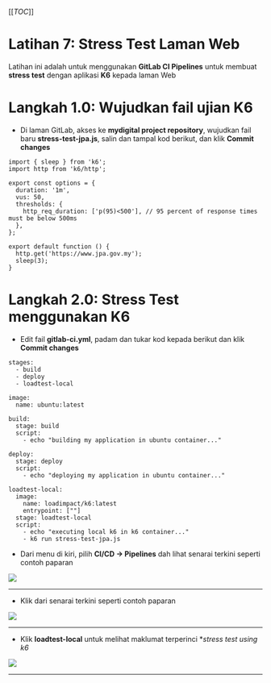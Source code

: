 [[_TOC_]]

# Latihan 7: Stress Test Laman Web
Latihan ini adalah untuk menggunakan **GitLab CI Pipelines** untuk membuat **stress test** dengan aplikasi **K6** kepada laman Web

# Langkah 1.0: Wujudkan fail ujian K6

* Di laman GitLab, akses ke **mydigital project repository**, wujudkan fail baru **stress-test-jpa.js**, salin dan tampal kod berikut, dan klik **Commit changes**

```
import { sleep } from 'k6';
import http from 'k6/http';

export const options = {
  duration: '1m',
  vus: 50,
  thresholds: {
    http_req_duration: ['p(95)<500'], // 95 percent of response times must be below 500ms
  },
};

export default function () {
  http.get('https://www.jpa.gov.my');
  sleep(3);
}
```

# Langkah 2.0: Stress Test menggunakan K6

* Edit fail **gitlab-ci.yml**, padam dan tukar kod kepada berikut dan klik **Commit changes**

```
stages:
  - build
  - deploy
  - loadtest-local

image:
  name: ubuntu:latest

build:
  stage: build
  script: 
    - echo "building my application in ubuntu container..."

deploy:
  stage: deploy
  script: 
    - echo "deploying my application in ubuntu container..."

loadtest-local:
  image:
    name: loadimpact/k6:latest
    entrypoint: [""]
  stage: loadtest-local
  script: 
    - echo "executing local k6 in k6 container..."
    - k6 run stress-test-jpa.js
```
* Dari menu di kiri, pilih **CI/CD -> Pipelines** dah lihat senarai terkini seperti contoh paparan

<img src="/uploads/2651eeee8b1898a8de12fb6564aaf9b3/image.png">

<hr>

* Klik dari senarai terkini seperti contoh paparan

<img src="/uploads/31d17e845d18f5dc5eb0c38275cbddb0/image.png">

<hr>

* Klik **loadtest-local** untuk melihat maklumat terperinci **stress test using k6*

<img src="/uploads/6823076068ebde2ab61603c3fa5faf4c/image.png">

<hr>
